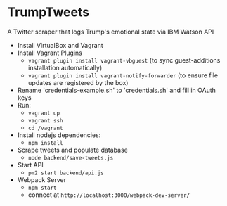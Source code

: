 # TrumpTweets
A Twitter scraper that logs Trump's emotional state via IBM Watson API

- Install VirtualBox and Vagrant
- Install Vagrant Plugins
    - `vagrant plugin install vagrant-vbguest` (to sync guest-additions installation automatically)
    - `vagrant plugin install vagrant-notify-forwarder` (to ensure file updates are registered by the box)
- Rename 'credentials-example.sh' to 'credentials.sh' and fill in OAuth keys
- Run:
    - `vagrant up`
    - `vagrant ssh`
    - `cd /vagrant`
- Install nodejs dependencies:
    - `npm install`
- Scrape tweets and populate database
    - `node backend/save-tweets.js`
- Start API
    - `pm2 start backend/api.js`
- Webpack Server
    - `npm start`
    - connect at `http://localhost:3000/webpack-dev-server/`
